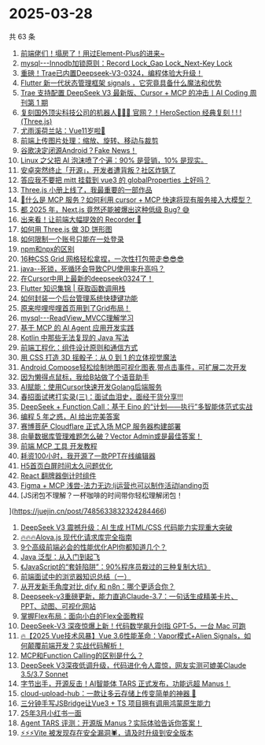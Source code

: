 # 2025-03-28

共 63 条

<!-- BEGIN JUEJIN -->
<!-- 最后更新时间 2025-03-28 14:22:23 +0800 -->
1. [前端佬们！塌房了！用过Element-Plus的进来~](https://juejin.cn/post/7485966905418760227)
1. [mysql---Innodb加锁原则：Record Lock_Gap Lock_Next-Key Lock](https://juejin.cn/post/7485560281956384778)
1. [重磅！Trae已内置Deepseek-V3-0324，编程体验大升级！](https://juejin.cn/post/7485918233679560714)
1. [Flutter 新一代状态管理框架 signals ，它究竟具备什么魔法和优势](https://juejin.cn/post/7484589584719626279)
1. [Trae 支持配置 DeepSeek V3 最新版、Cursor + MCP 的冲击丨AI Coding 周刊第 1 期](https://juejin.cn/post/7485329167647768603)
1. [复刻国外顶尖科技公司的机器人🤖🤖🤖 官网？！HeroSection 经典复刻 ! ! ! (Three.js)](https://juejin.cn/post/7484922528239206415)
1. [尤雨溪荷兰站：Vue11岁啦🎉](https://juejin.cn/post/7485414108277571619)
1. [前端上传图片处理：缩放、旋转、移动与裁剪](https://juejin.cn/post/7484705232904568858)
1. [谷歌决定闭源Android？Fake News！](https://juejin.cn/post/7486306126758969383)
1. [Linux 之父把 AI 泡沫喷了个遍：90% 是营销，10% 是现实。](https://juejin.cn/post/7485940589885538344)
1. [安卓突然终止「开源」，开发者遭背叛？社区炸锅了](https://juejin.cn/post/7486315070362075173)
1. [答应我不要把 mitt 挂载到 vue3 的 globalProperties 上好吗？](https://juejin.cn/post/7484705232904814618)
1. [Three.js 小册上线了，我最重要的一部作品](https://juejin.cn/post/7486294528733036594)
1. [🧐什么是 MCP 服务？如何利用 cursor + MCP 快速将现有服务接入大模型？](https://juejin.cn/post/7484801077017296907)
1. [都 2025 年，Next.js 竟然还能被爆出这种低级 Bug? 😅](https://juejin.cn/post/7485214929994252327)
1. [出来看！让前端大幅提效的 Recorder 🐶](https://juejin.cn/post/7485729208107712522)
1. [如何用 Three.js 做 3D 饼形图](https://juejin.cn/post/7484482807890657291)
1. [如何限制一个账号只能在一处登录](https://juejin.cn/post/7485384798569250868)
1. [npm和npx的区别](https://juejin.cn/post/7484992785952096267)
1. [16种CSS Grid 网格轻松拿捏，一次性打包带走😎😎😎](https://juejin.cn/post/7485188648485732352)
1. [java--死锁，死循环会导致CPU使用率升高吗？](https://juejin.cn/post/7485729208108695562)
1. [在Cursor中用上最新的deepseek0324了！](https://juejin.cn/post/7485562229086486567)
1. [Flutter 知识集锦 | 获取函数调用栈](https://juejin.cn/post/7485633146315751461)
1. [如何封装一个后台管理系统快捷键功能](https://juejin.cn/post/7484941293572603944)
1. [原来哔哩哔哩首页用到了Grid布局！](https://juejin.cn/post/7485625209132285986)
1. [mysql---ReadView_MVCC理解学习](https://juejin.cn/post/7486185012388216842)
1. [基于 MCP 的 AI Agent 应用开发实践](https://juejin.cn/post/7485691461296652338)
1. [Kotlin 中那些无法复现的 Java 写法](https://juejin.cn/post/7485965177096814642)
1. [前端工程化：组件设计原则和通信方式](https://juejin.cn/post/7484826225988141066)
1. [用 CSS 打造 3D 摇骰子：从 0 到 1 的立体视觉魔法](https://juejin.cn/post/7484787785888514086)
1. [Android Compose轻松绘制地图可视化图表,带点击事件，可扩展二次开发](https://juejin.cn/post/7485936146070356006)
1. [因为懒得点鼠标，我给B站做了个语音助手](https://juejin.cn/post/7485572202701193256)
1. [AI赋能：使用Cursor快速开发Golang后端服务](https://juejin.cn/post/7486057384395178036)
1. [春招面试拷打实录(三)：面试血泪史，面经干货分享!!!](https://juejin.cn/post/7485936146070470694)
1. [DeepSeek + Function Call：基于 Eino 的“计划——执行”多智能体范式实战](https://juejin.cn/post/7484992785951752203)
1. [编程 5 年之惑，AI 给出完美答案](https://juejin.cn/post/7486322280861466678)
1. [赛博菩萨 Cloudflare 正式入场 MCP 服务器构建部署](https://juejin.cn/post/7485691461297209394)
1. [向量数据库管理难题怎么破？Vector Admin或是最佳答案！](https://juejin.cn/post/7484975885599490086)
1. [前端 MCP 工具 开发教程](https://juejin.cn/post/7486030501906268199)
1. [耗资100小时，我开源了一款PPT在线编辑器](https://juejin.cn/post/7485672562947129356)
1. [H5首页白屏时间太久问题优化](https://juejin.cn/post/7485640765570826292)
1. [React 翻牌器倒计时组件](https://juejin.cn/post/7484657879040376866)
1. [Figma + MCP 浅尝-法力无边:lj运营也可以制作活动landing页](https://juejin.cn/post/7485998798654128138)
1. [JS闭包不理解？一杯咖啡的时间带你轻松理解闭包！

](https://juejin.cn/post/7485633832324284466)
1. [DeepSeek V3 震撼升级：AI 生成 HTML/CSS 代码能力实现重大突破
](https://juejin.cn/post/7485684772948607013)
1. [🔥🔥🔥Alova.js 现代化请求库完全指南](https://juejin.cn/post/7485631488113918006)
1. [9个高级前端必会的性能优化API你都知道几个？](https://juejin.cn/post/7485285613463535670)
1. [Java 泛型：从入门到起飞](https://juejin.cn/post/7484920754871058471)
1. [《JavaScript的“套娃陷阱”：90%程序员栽过的三种复制大坑》](https://juejin.cn/post/7485932775113965578)
1. [前端面试中的浏览器知识总结（一）](https://juejin.cn/post/7485267544780079156)
1. [从开发新手角度对比 dify 和 n8n：哪个更适合你？](https://juejin.cn/post/7485285613463650358)
1. [Deepseek-v3重磅更新，能力直追Claude-3.7：一句话生成精美卡片、PPT、动图、可视化网站](https://juejin.cn/post/7485307269753503783)
1. [掌握Flex布局：面向小白的Flex全面教程](https://juejin.cn/post/7485267544779898932)
1. [DeepSeek-V3 深夜惊爆上新！代码数学飙升剑指 GPT-5，一台 Mac 可跑](https://juejin.cn/post/7485259377098129458)
1. [🔥【2025 Vue技术风暴】Vue 3.6性能革命：Vapor模式+Alien Signals，如何颠覆前端开发？实战代码解析！](https://juejin.cn/post/7485998798654767114)
1. [MCP和Function Calling的区别是什么？](https://juejin.cn/post/7485296558466891795)
1. [DeepSeek V3深夜低调升级，代码进化令人震惊，网友实测可媲美Claude 3.5/3.7 Sonnet](https://juejin.cn/post/7485285611730616339)
1. [字节出手，开源反击！AI智能体 TARS 正式发布，功能远超 Manus！](https://juejin.cn/post/7485264912416604171)
1. [cloud-upload-hub：一款让多云存储上传变简单的神器 🚀](https://juejin.cn/post/7483763157165490191)
1. [三分钟手写JSBridge让Vue3 + TS 项目拥有调用鸿蒙原生能力](https://juejin.cn/post/7485210860862406665)
1. [25年3月小红书一面](https://juejin.cn/post/7486311285291335720)
1. [Agent TARS 评测：开源版 Manus？实际体验告诉你答案！](https://juejin.cn/post/7485180710368034867)
1. [⚡⚡⚡Vite 被发现存在安全漏洞🕷，请及时升级到安全版本](https://juejin.cn/post/7485263262506926107)
<!-- END JUEJIN -->